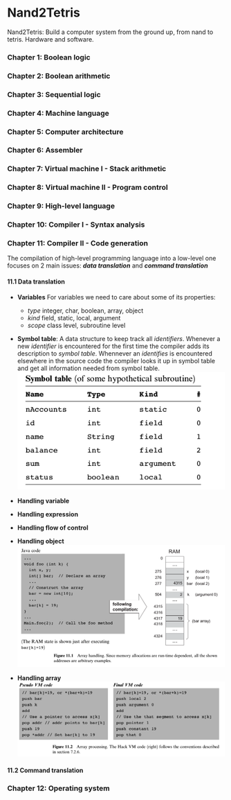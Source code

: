 # Nand2Tetris
Nand2Tetris: Build a computer system from the ground up, from nand to tetris. Hardware and software.


### Chapter 1: Boolean logic
### Chapter 2: Boolean arithmetic
### Chapter 3: Sequential logic
### Chapter 4: Machine language
### Chapter 5: Computer architecture
### Chapter 6: Assembler
### Chapter 7: Virtual machine I - Stack arithmetic 
### Chapter 8: Virtual machine II - Program control
### Chapter 9: High-level language
### Chapter 10: Compiler I - Syntax analysis

### Chapter 11: Compiler II - Code generation
The compilation of high-level programming language into a low-level one focuses on 2 main issues: ***data translation*** and ***command translation***
#### 11.1 Data translation
* **Variables** For variables we need to care about some of its properties:
    * *type* integer, char, boolean, array, object
    * *kind* field, static, local, argument
    * *scope* class level, subroutine level
* **Symbol table**: A data structure to keep track all *identifiers*. Whenever a new *identifier* is encountered for the first time the compiler adds its description to *symbol table*. Whennever an *identifies* is encountered elsewhere in the source code the compiler looks it up in symbol table and get all information needed from symbol table.
![Symbol Table](images/symbol-table.png)

* **Handling variable**

* **Handling expression**

* **Handling flow of control**

* **Handling object**
![](images/handling-object.png)

* **Handling array**
![](images/handling-array.png)

#### 11.2 Command translation

### Chapter 12: Operating system
